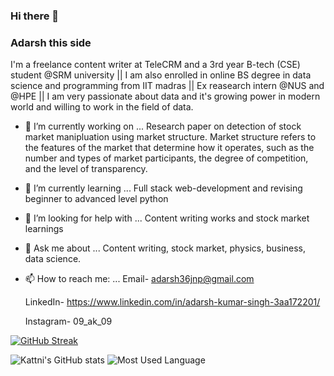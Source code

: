 ### Hi there 👋
### Adarsh this side
I'm a freelance content writer at TeleCRM and a 3rd year B-tech (CSE) student @SRM university ||
I am also enrolled in online BS degree in data science and programming from IIT madras ||
Ex reasearch intern @NUS and @HPE ||
I am very passionate about data and it's growing power in modern world and willing to work in the field of data.

- 🔭 I’m currently working on ...
     Research paper on detection of stock market manipluation using market structure. Market structure refers to the features of the market that determine      how it operates, such as the number and types of market participants, the degree of competition, and the level of transparency.  
     
- 🌱 I’m currently learning ...
     Full stack web-development and revising beginner to advanced level python
     
- 🤔 I’m looking for help with ...
     Content writing works and stock market learnings
     
- 💬 Ask me about ...
     Content writing, stock market, physics, business, data science.
     
- 📫 How to reach me: ...
    Email- adarsh36jnp@gmail.com
    
    LinkedIn- https://www.linkedin.com/in/adarsh-kumar-singh-3aa172201/
    
    Instagram- 09_ak_09
    
    
   
[![GitHub Streak](https://streak-stats.demolab.com/?user=034adarsh&theme=highcontrast)](https://git.io/streak-stats)

![Kattni's GitHub stats](https://github-readme-stats.vercel.app/api?username=034adarsh&theme=highcontrast&show_icons=true)
![Most Used Language](https://github-readme-stats.vercel.app/api/top-langs/?username=034adarsh&show_icons=true)
